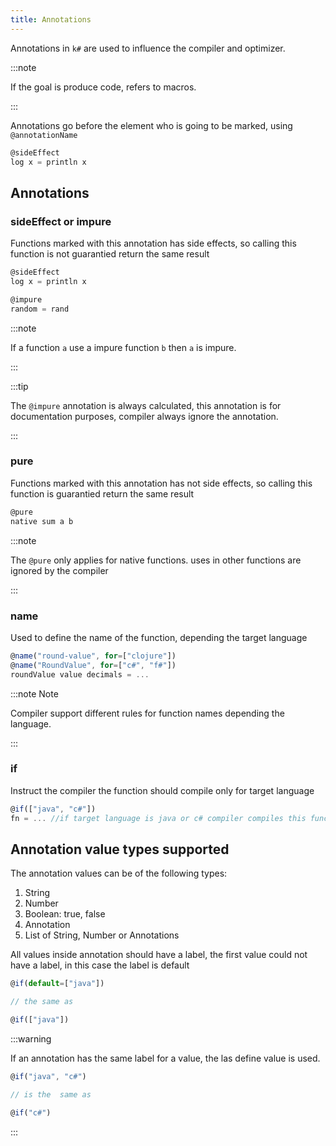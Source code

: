 ```yaml
---
title: Annotations
---
```


Annotations in `k#` are used to influence the compiler and optimizer.

:::note

If the goal is produce code, refers to macros.

:::

Annotations go before the element who is going to be marked, using `@annotationName`

```typescript
@sideEffect
log x = println x 
```

## Annotations

### sideEffect or impure

Functions marked with this annotation has side effects, so calling this function is not guarantied return the same result

```typescript
@sideEffect
log x = println x

@impure
random = rand
```
:::note

If a function `a` use a impure function `b` then `a` is impure.

:::

:::tip

The `@impure` annotation is always calculated, this annotation is for documentation purposes, compiler always ignore the annotation.

:::

### pure

Functions marked with this annotation has not side effects, so calling this function is guarantied return the same result

```typescript
@pure
native sum a b
```

:::note

The `@pure` only applies for native functions. uses in other functions are ignored by the compiler

:::

### name

Used to define the name of the function, depending the target language

```typescript
@name("round-value", for=["clojure"])
@name("RoundValue", for=["c#", "f#"])
roundValue value decimals = ... 
```

:::note Note

Compiler support different rules for function names depending the language. 

:::

### if

Instruct the compiler the function should compile only for target language

```typescript
@if(["java", "c#"])
fn = ... //if target language is java or c# compiler compiles this function
```

## Annotation value types supported

The annotation values can be of the following types:

1. String
2. Number
3. Boolean: true, false
4. Annotation
5. List of String, Number or Annotations

All values inside annotation should have a label, the first value could not have a label, in this case the label is default

```typescript
@if(default=["java"])

// the same as

@if(["java"])
```

:::warning

If an annotation has the same label for a value, the las define value is used.

```typescript
@if("java", "c#")

// is the  same as

@if("c#")
```

:::
